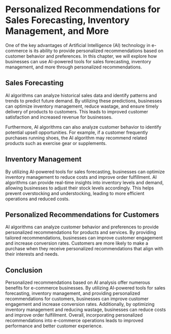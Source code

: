 Personalized Recommendations for Sales Forecasting, Inventory Management, and More
===================================================================================================================================================

One of the key advantages of Artificial Intelligence (AI) technology in e-commerce is its ability to provide personalized recommendations based on customer behavior and preferences. In this chapter, we will explore how businesses can use AI-powered tools for sales forecasting, inventory management, and more through personalized recommendations.

Sales Forecasting
-----------------

AI algorithms can analyze historical sales data and identify patterns and trends to predict future demand. By utilizing these predictions, businesses can optimize inventory management, reduce wastage, and ensure timely delivery of products to customers. This leads to improved customer satisfaction and increased revenue for businesses.

Furthermore, AI algorithms can also analyze customer behavior to identify potential upsell opportunities. For example, if a customer frequently purchases running shoes, the AI algorithm may recommend related products such as exercise gear or supplements.

Inventory Management
--------------------

By utilizing AI-powered tools for sales forecasting, businesses can optimize inventory management to reduce costs and improve order fulfillment. AI algorithms can provide real-time insights into inventory levels and demand, allowing businesses to adjust their stock levels accordingly. This helps prevent overstocking and understocking, leading to more efficient operations and reduced costs.

Personalized Recommendations for Customers
------------------------------------------

AI algorithms can analyze customer behavior and preferences to provide personalized recommendations for products and services. By providing tailored recommendations, businesses can improve customer engagement and increase conversion rates. Customers are more likely to make a purchase when they receive personalized recommendations that align with their interests and needs.

Conclusion
----------

Personalized recommendations based on AI analysis offer numerous benefits for e-commerce businesses. By utilizing AI-powered tools for sales forecasting, inventory management, and providing personalized recommendations for customers, businesses can improve customer engagement and increase conversion rates. Additionally, by optimizing inventory management and reducing wastage, businesses can reduce costs and improve order fulfillment. Overall, incorporating personalized recommendations into e-commerce operations leads to improved performance and better customer experience.


